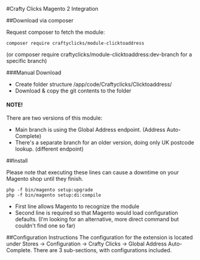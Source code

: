 #Crafty Clicks Magento 2 Integration

##Download via composer

Request composer to fetch the module:
```
composer require craftyclicks/module-clicktoaddress
```
(or composer require craftyclicks/module-clicktoaddress:dev-branch for a specific branch)

###Manual Download

- Create folder structure /app/code/Craftyclicks/Clicktoaddress/
- Download & copy the git contents to the folder

#### NOTE!
There are two versions of this module:
- Main branch is using the Global Address endpoint. (Address Auto-Complete)
- There's a separate branch for an older version, doing only UK postcode lookup. (different endpoint)

##Install

Please note that executing these lines can cause a downtime on your Magento shop until they finish.
```
php -f bin/magento setup:upgrade
php -f bin/magento setup:di:compile
```
- First line allows Magento to recognize the module
- Second line is required so that Magento would load configuration defaults. (I'm looking for an alternative, more direct command but couldn't find one so far)

##Configuration Instructions
The configuration for the extension is located under Stores -> Configuration -> Crafty Clicks -> Global Address Auto-Complete.
There are 3 sub-sections, with configurations included.
